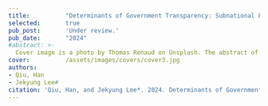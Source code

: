 ```yaml
---
title:          "Determinants of Government Transparency: Subnational Evidence from China."
selected:       true
pub_post:       'Under review.'
pub_date:       "2024"
#abstract: >-
  Cover image is a photo by Thomas Renaud on Unsplash. The abstract of the publication is meant to be a TLDR (very brief summary with 1~2 sentences) of your paper.
cover:          /assets/images/covers/cover3.jpg
authors:
- Qiu, Han
- Jekyung Lee#
citation: 'Qiu, Han, and Jekyung Lee*. 2024. Determinants of Government Transparency: Subnational Evidence from China.'
---
```

